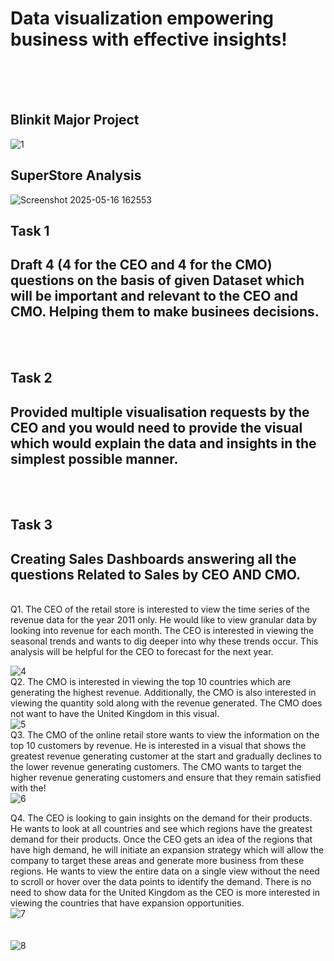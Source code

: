 # Data visualization empowering business with effective insights!
<br>
<br>
<br>

## Blinkit Major Project
![1](https://github.com/user-attachments/assets/33bb6e44-163f-4aa7-be62-1d6aac612007)

## SuperStore Analysis
![Screenshot 2025-05-16 162553](https://github.com/user-attachments/assets/8bbd40e5-079d-4990-b650-263b177f7ee6)



## Task 1
<h2>Draft 4 (4 for the CEO and 4 for the CMO) questions on the basis of given Dataset which will be important and relevant to the CEO and CMO. Helping them to make businees decisions.</h2>
<br>
<br>

## Task 2
<h2>Provided multiple visualisation requests by the CEO and you would need to provide the visual which would explain the data and insights in the simplest possible manner.</h2>
<br>
<br>

## Task 3
<h2>Creating Sales Dashboards answering all the questions Related to Sales by CEO AND CMO.</h2>
<br>
Q1. The CEO of the retail store is interested to view the time series of the revenue data for the year 2011 only. He would like to view granular data by looking into revenue for each month. The CEO is interested in viewing the seasonal trends and wants to dig deeper into why these trends occur. This analysis will be helpful for the CEO to forecast for the next year.<br>

![4](https://github.com/user-attachments/assets/df139db7-2f98-442a-ba60-07c34e4275d2)
<br>
Q2. The CMO is interested in viewing the top 10 countries which are generating the highest revenue. Additionally, the CMO is also interested in viewing the quantity sold along with the revenue generated. The CMO does not want to have the United Kingdom in this visual.<br>
![5](https://github.com/user-attachments/assets/3899ed92-f37c-4450-bca5-749bff0a1525) <br>
Q3. The CMO of the online retail store wants to view the information on the top 10 customers by revenue. He is interested in a visual that shows the greatest revenue generating customer at the start and gradually declines to the lower revenue generating customers. The CMO wants to target the higher revenue generating customers and ensure that they remain satisfied with the!<br> ![6](https://github.com/user-attachments/assets/d45376de-7055-460b-b58a-fd60a02a4004)
<br>                    
  
Q4. The CEO is looking to gain insights on the demand for their products. He wants to look at all countries and see which regions have the greatest demand for their products. Once the CEO gets an idea of the regions that have high demand, he will initiate an expansion strategy which will allow the company to target these areas and generate more business from these regions. He wants to view the entire data on a single view without the need to scroll or hover over the data points to identify the demand. There is no need to show data for the United Kingdom as the CEO is more interested in viewing the countries that have expansion opportunities. <br>
![7](https://github.com/user-attachments/assets/90a827e6-8d62-4a44-a024-b36961a800ef)
<br>
<br>
<br>
![8](https://github.com/user-attachments/assets/dce75990-8a5e-421c-b67d-3e96d67900b1)





